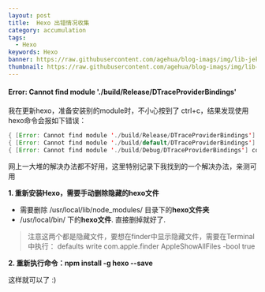 ```yaml
---
layout: post
title:  Hexo 出错情况收集
category: accumulation
tags:
  - Hexo
keywords: Hexo
banner: https://raw.githubusercontent.com/agehua/blog-imags/img/lib-jekyll/Couple%20Out%20for%20a%20Stroll.jpg
thumbnail: https://raw.githubusercontent.com/agehua/blog-imags/img/lib-jekyll/Couple%20Out%20for%20a%20Stroll.jpg
---
```


#### Error: Cannot find module './build/Release/DTraceProviderBindings'

我在更新hexo，准备安装别的module时，不小心按到了 ctrl+c，结果发现使用hexo命令会报如下错误：
~~~ Java
{ [Error: Cannot find module './build/Release/DTraceProviderBindings'] code: 'MODULE_NOT_FOUND' }    
{ [Error: Cannot find module './build/default/DTraceProviderBindings'] code: 'MODULE_NOT_FOUND' }
{ [Error: Cannot find module './build/Debug/DTraceProviderBindings'] code: 'MODULE_NOT_FOUND' }
~~~
<!--more-->
网上一大堆的解决办法都不好用，这里特别记录下我找到的一个解决办法，亲测可用

**1. 重新安装Hexo，需要手动删除隐藏的hexo文件**

- 需要删除 /usr/local/lib/node_modules/ 目录下的**hexo文件夹**
- /usr/local/bin/ 下的**hexo文件**. 直接删掉就好了.
> 注意这两个都是隐藏文件，要想在finder中显示隐藏文件，需要在Terminal中执行：
defaults write com.apple.finder AppleShowAllFiles -bool true

**2. 重新执行命令：npm install -g hexo --save**

这样就可以了  :)
